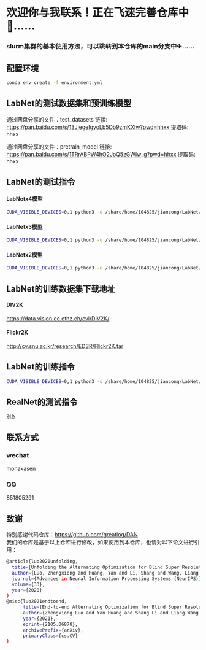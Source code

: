 # 欢迎你与我联系！正在飞速完善仓库中🏃...... 
### slurm集群的基本使用方法，可以跳转到本仓库的main分支中✈...... 


## **配置环境**
```bash
conda env create -f environment.yml
```

## **LabNet的测试数据集和预训练模型**  
通过网盘分享的文件：test_datasets
链接: https://pan.baidu.com/s/13JjegeIgyoLb5Db9zmKXIw?pwd=hhxx 提取码: hhxx

通过网盘分享的文件：pretrain_model
链接: https://pan.baidu.com/s/1TRrABPW4hO2JoQ5zGWlw_g?pwd=hhxx 提取码: hhxx


## **LabNet的测试指令**
#### LabNetx4模型
```bash
CUDA_VISIBLE_DEVICES=0,1 python3 -u /share/home/104825/jiancong/LabNet/codes/config/LabNet/test.py -opt=/share/home/104825/jiancong/LabNet/codes/config/LabNet/options/setting1/test/test_setting1_x4.yml
```

#### LabNetx3模型
```bash
CUDA_VISIBLE_DEVICES=0,1 python3 -u /share/home/104825/jiancong/LabNet/codes/config/LabNet/test.py -opt=/share/home/104825/jiancong/LabNet/codes/config/LabNet/options/setting1/test/test_setting1_x3.yml
```

#### LabNetx2模型
```bash
CUDA_VISIBLE_DEVICES=0,1 python3 -u /share/home/104825/jiancong/LabNet/codes/config/LabNet/test.py -opt=/share/home/104825/jiancong/LabNet/codes/config/LabNet/options/setting1/test/test_setting1_x2.yml
```

## **LabNet的训练数据集下载地址** 
#### **DIV2K**
https://data.vision.ee.ethz.ch/cvl/DIV2K/
#### **Flickr2K**
http://cv.snu.ac.kr/research/EDSR/Flickr2K.tar

## **LabNet的训练指令**
```bash
CUDA_VISIBLE_DEVICES=0,1 python3 -u /share/home/104825/jiancong/LabNet/codes/config/LabNet/train.py -opt=/share/home/104825/jiancong/LabNet/codes/config/LabNet/options/setting1/train/train_setting1_x4.yml
```

## **RealNet的测试指令**
```bash
别急
```

## **联系方式**  
### **wechat**
monakasen

### **QQ**
851805291


## **致谢**
特别感谢代码仓库：https://github.com/greatlog/DAN  
我们的仓库是基于以上仓库进行修改，如果使用到本仓库，也请对以下论文进行引用：  
```bash
@article{luo2020unfolding,
  title={Unfolding the Alternating Optimization for Blind Super Resolution},
  author={Luo, Zhengxiong and Huang, Yan and Li, Shang and Wang, Liang and Tan, Tieniu},
  journal={Advances in Neural Information Processing Systems (NeurIPS)},
  volume={33},
  year={2020}
}
@misc{luo2021endtoend,
      title={End-to-end Alternating Optimization for Blind Super Resolution}, 
      author={Zhengxiong Luo and Yan Huang and Shang Li and Liang Wang and Tieniu Tan},
      year={2021},
      eprint={2105.06878},
      archivePrefix={arXiv},
      primaryClass={cs.CV}
}
```

